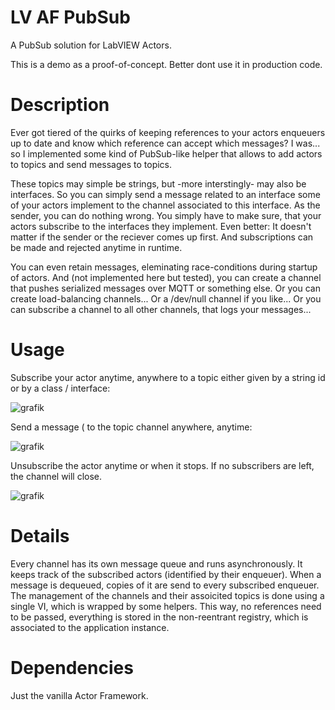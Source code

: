 # LV AF PubSub
A PubSub solution for LabVIEW Actors.

This is a demo as a proof-of-concept. Better dont use it in production code.
 
# Description
Ever got tiered of the quirks of keeping references to your actors enqueuers up to date and know which reference can accept which messages?
I was... so I implemented some kind of PubSub-like helper that allows to add actors to topics and send messages to topics. 

These topics may simple be strings, but -more interstingly- may also be interfaces. So you can simply send a message related to an interface some of your actors implement to the channel associated to this interface. As the sender, you can do nothing wrong. You simply have to make sure, that your actors subscribe to the interfaces they implement. 
Even better: It doesn't matter if the sender or the reciever comes up first. And subscriptions can be made and rejected anytime in runtime.

You can even retain messages, eleminating race-conditions during startup of actors. And (not implemented here but tested), you can create a channel that pushes serialized messages over MQTT or something else. Or you can create load-balancing channels... Or a /dev/null channel if you like... Or you can subscribe a channel to all other channels, that logs your messages... 

# Usage
Subscribe your actor anytime, anywhere to a topic either given by a string id or by a class / interface:

![grafik](https://user-images.githubusercontent.com/4790227/227496376-629ff2bd-2431-4c37-bc54-3625e60f934e.png)


Send a message ( to the topic channel anywhere, anytime:

![grafik](https://user-images.githubusercontent.com/4790227/227496886-d689a02a-f8c7-4d6d-8837-18e377b41c3c.png)


Unsubscribe the actor anytime or when it stops. If no subscribers are left, the channel will close.

![grafik](https://user-images.githubusercontent.com/4790227/227503878-78718da6-0ae8-44ea-a677-aa2894e0af6b.png)

# Details

Every channel has its own message queue and runs asynchronously. It keeps track of the subscribed actors (identified by their enqueuer). When a message is dequeued, copies of it are send to every subscribed enqueuer.
The management of the channels and their assoicited topics is done using a single VI, which is wrapped by some helpers. This way, no references need to be passed, everything is stored in the non-reentrant registry, which is associated to the application instance.

# Dependencies

Just the vanilla Actor Framework.
